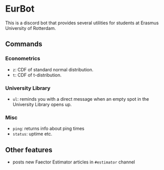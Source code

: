 EurBot
=======
This is a discord bot that provides several utilities for students at Erasmus University of Rotterdam.

## Commands
### Econometrics
- `z`: CDF of standard normal distribution.
- `t`: CDF of t-distribution.

### University Library
- `ul`: reminds you with a direct message  when an empty spot in the University Library opens up.

### Misc
- `ping`: returns info about ping times
- `status`: uptime etc.

## Other features
- posts new Faector Estimator articles in `#estimator` channel
